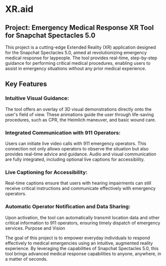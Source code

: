

# XR.aid
## Project: Emergency Medical Response XR Tool for Snapchat Spectacles 5.0
This project is a cutting-edge Extended Reality (XR) application designed for the Snapchat Spectacles 5.0, aimed at revolutionizing emergency medical response for laypeople. The tool provides real-time, step-by-step guidance for performing critical medical procedures, enabling users to assist in emergency situations without any prior medical experience.

## Key Features

### Intuitive Visual Guidance:
The tool offers an overlay of 3D visual demonstrations directly onto the user's field of view. These animations guide the user through life-saving procedures, such as CPR, the Heimlich maneuver, and basic wound care.

### Integrated Communication with 911 Operators:
Users can initiate live video calls with 911 emergency operators. This connection not only allows operators to observe the situation but also provides real-time advice and guidance.
Audio and visual communication are fully integrated, including optional live captions for accessibility.

### Live Captioning for Accessibility:
Real-time captions ensure that users with hearing impairments can still receive critical instructions and communicate effectively with emergency operators.

### Automatic Operator Notification and Data Sharing:
Upon activation, the tool can automatically transmit location data and other critical information to 911 operators, ensuring timely dispatch of emergency services.
Purpose and Vision

The goal of this project is to empower everyday individuals to respond effectively to medical emergencies using an intuitive, augmented reality experience. By leveraging the capabilities of Snapchat Spectacles 5.0, this tool brings advanced medical response capabilities to anyone, anywhere, in a matter of seconds.
